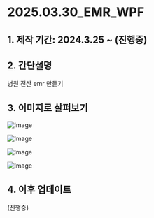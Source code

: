# 2025.03.30_EMR_WPF

## 1. 제작 기간: 2024.3.25 ~ (진행중)
## 2. 간단설명
병원 전산 emr 만들기

## 3. 이미지로 살펴보기

![Image](https://github.com/user-attachments/assets/c20d6cc9-f2b0-44ea-b483-a3de988caf89)

![Image](https://github.com/user-attachments/assets/67ed400a-2eb4-4443-b100-a3807ec71bfa)

![Image](https://github.com/user-attachments/assets/8c2e64da-2141-4e0e-98c6-c1b8f52ada99)

![Image](https://github.com/user-attachments/assets/81063009-b984-4403-b972-0db0fe893b0c)


## 4. 이후 업데이트
(진행중)
